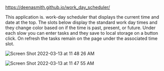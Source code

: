 https://deenasmith.github.io/work_day_scheduler/


This application is. work-day scheduler that displays the current time and date at the top. The slots below display the standard work day times and they change 
color based on if the time is past, present, or future. Under each slow you can enter tasks and they save to local storage on a button click. On refresh the tasks
remain on the page under the associated time slot.

![Screen Shot 2022-03-13 at 11 48 26 AM](https://user-images.githubusercontent.com/98545911/158070255-ffbe2529-b1c1-42b5-8070-c6b19bd1c69d.png)

![Screen Shot 2022-03-13 at 11 47 55 AM](https://user-images.githubusercontent.com/98545911/158070268-84808f85-b206-45c8-9839-2a5b33c396be.png)
